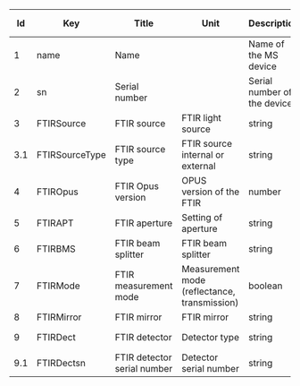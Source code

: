 |Id|Key|Title|Unit|Description|Type|Occ|Allowed values|
|-|-|-|-|-|-|-|-|
|1|name|Name||Name of the MS device|string|1||
|2|sn|Serial number||Serial number of the device|string|0||
|3| FTIRSource |FTIR source |FTIR light source|string |1||
|3.1|FTIRSourceType |FTIR source type|FTIR source internal or external|string|1|internal / external|
|4|FTIROpus|FTIR Opus version|OPUS version of the FTIR|number|1||
|5|FTIRAPT|FTIR aperture|Setting of aperture|string|1||
|6|FTIRBMS|FTIR beam splitter|FTIR beam splitter|string|1|KBR|
|7|FTIRMode|FTIR measurement mode|Measurement mode (reflectance, transmission)|boolean|1|reflectance/transmission|
|8|FTIRMirror|FTIR mirror|FTIR mirror|string|0||
|9|FTIRDect|FTIR detector|Detector type|string|1|MCT (cooled), DTGS (room temp.)|
|9.1|FTIRDectsn|FTIR detector serial number|Detector serial number|string|1||
